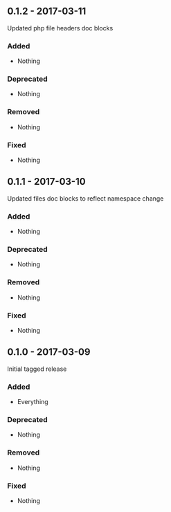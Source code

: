 ## 0.1.2 - 2017-03-11

Updated php file headers doc blocks

### Added
* Nothing

### Deprecated
* Nothing

### Removed
* Nothing

### Fixed
* Nothing


## 0.1.1 - 2017-03-10

Updated files doc blocks to reflect namespace change

### Added
* Nothing

### Deprecated
* Nothing

### Removed
* Nothing

### Fixed
* Nothing


## 0.1.0 - 2017-03-09

Initial tagged release

### Added
* Everything

### Deprecated
* Nothing

### Removed
* Nothing

### Fixed
* Nothing

